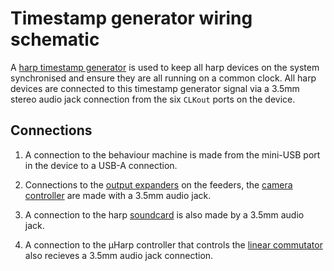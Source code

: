# Timestamp generator wiring schematic

A [harp timestamp generator](https://github.com/harp-tech/device.timestampgeneratorgen3) is used to keep all harp devices on the system synchronised and ensure they are all running on a common clock. All harp devices are connected to this timestamp generator signal via a 3.5mm stereo audio jack connection from the six `CLKout` ports on the device.

## Connections

1. A connection to the behaviour machine is made from the mini-USB port in the device to a USB-A connection.

2. Connections to the [output expanders](./output_expander_feeder.md) on the feeders, the [camera controller](./camera_controller.md) are made with a 3.5mm audio jack.

3. A connection to the harp [soundcard](./sound_card.md) is also made by a 3.5mm audio jack.

4. A connection to the μHarp controller that controls the [linear commutator](./linear_commutator.md) also recieves a 3.5mm audio jack connection.<!--TODO: this is missing in the svg -->